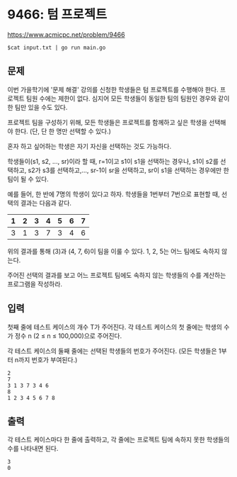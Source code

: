 # 9466: 텀 프로젝트

https://www.acmicpc.net/problem/9466

```
$cat input.txt | go run main.go
```

## 문제

이번 가을학기에 '문제 해결' 강의를 신청한 학생들은 텀 프로젝트를 수행해야 한다. 프로젝트 팀원 수에는 제한이 없다. 심지어 모든 학생들이 동일한 팀의 팀원인 경우와 같이 한 팀만 있을 수도 있다.

프로젝트 팀을 구성하기 위해, 모든 학생들은 프로젝트를 함께하고 싶은 학생을 선택해야 한다. (단, 단 한 명만 선택할 수 있다.)

혼자 하고 싶어하는 학생은 자기 자신을 선택하는 것도 가능하다.

학생들이(s1, s2, ..., sr)이라 할 때, r=1이고 s1이 s1을 선택하는 경우나, s1이 s2를 선택하고, s2가 s3를 선택하고,..., sr-1이 sr을 선택하고, sr이 s1을 선택하는 경우에만 한 팀이 될 수 있다.

예를 들어, 한 반에 7명의 학생이 있다고 하자. 학생들을 1번부터 7번으로 표현할 때, 선택의 결과는 다음과 같다.

| 1 | 2 | 3 | 4 | 5 | 6 | 7 |
|---|---|---|---|---|---|---|
| 3 | 1 | 3 | 7 | 3 | 4 | 6 |

위의 결과를 통해 (3)과 (4, 7, 6)이 팀을 이룰 수 있다. 1, 2, 5는 어느 팀에도 속하지 않는다.

주어진 선택의 결과를 보고 어느 프로젝트 팀에도 속하지 않는 학생들의 수를 계산하는 프로그램을 작성하라.

## 입력

첫째 줄에 테스트 케이스의 개수 T가 주어진다. 각 테스트 케이스의 첫 줄에는 학생의 수가 정수 n (2 ≤ n ≤ 100,000)으로 주어진다.

각 테스트 케이스의 둘째 줄에는 선택된 학생들의 번호가 주어진다. (모든 학생들은 1부터 n까지 번호가 부여된다.)

```
2
7
3 1 3 7 3 4 6
8
1 2 3 4 5 6 7 8
```

## 출력

각 테스트 케이스마다 한 줄에 출력하고, 각 줄에는 프로젝트 팀에 속하지 못한 학생들의 수를 나타내면 된다.

```
3
0
```